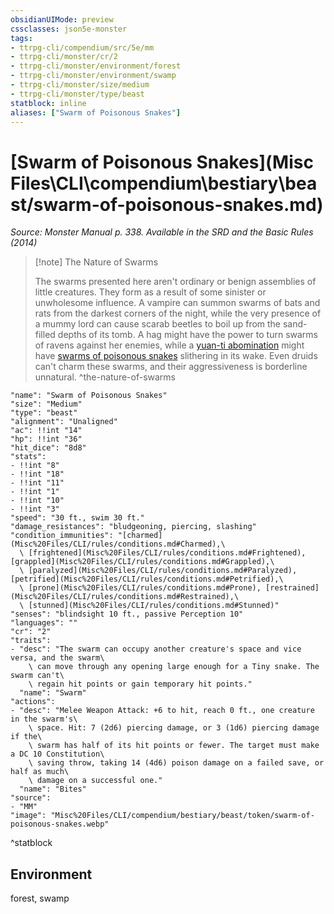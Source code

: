 ```yaml
---
obsidianUIMode: preview
cssclasses: json5e-monster
tags:
- ttrpg-cli/compendium/src/5e/mm
- ttrpg-cli/monster/cr/2
- ttrpg-cli/monster/environment/forest
- ttrpg-cli/monster/environment/swamp
- ttrpg-cli/monster/size/medium
- ttrpg-cli/monster/type/beast
statblock: inline
aliases: ["Swarm of Poisonous Snakes"]
---
```

# [Swarm of Poisonous Snakes](Misc Files\CLI\compendium\bestiary\beast/swarm-of-poisonous-snakes.md)
*Source: Monster Manual p. 338. Available in the <span title='Systems Reference Document (5.1)'>SRD</span> and the Basic Rules (2014)*  

> [!note] The Nature of Swarms
> 
> The swarms presented here aren't ordinary or benign assemblies of little creatures. They form as a result of some sinister or unwholesome influence. A vampire can summon swarms of bats and rats from the darkest corners of the night, while the very presence of a mummy lord can cause scarab beetles to boil up from the sand-filled depths of its tomb. A hag might have the power to turn swarms of ravens against her enemies, while a [yuan-ti abomination](Misc%20Files/CLI/compendium/bestiary/monstrosity/yuan-ti-abomination.md) might have [swarms of poisonous snakes](Misc%20Files/CLI/compendium/bestiary/beast/swarm-of-poisonous-snakes.md) slithering in its wake. Even druids can't charm these swarms, and their aggressiveness is borderline unnatural.
^the-nature-of-swarms

```statblock
"name": "Swarm of Poisonous Snakes"
"size": "Medium"
"type": "beast"
"alignment": "Unaligned"
"ac": !!int "14"
"hp": !!int "36"
"hit_dice": "8d8"
"stats":
- !!int "8"
- !!int "18"
- !!int "11"
- !!int "1"
- !!int "10"
- !!int "3"
"speed": "30 ft., swim 30 ft."
"damage_resistances": "bludgeoning, piercing, slashing"
"condition_immunities": "[charmed](Misc%20Files/CLI/rules/conditions.md#Charmed),\
  \ [frightened](Misc%20Files/CLI/rules/conditions.md#Frightened), [grappled](Misc%20Files/CLI/rules/conditions.md#Grappled),\
  \ [paralyzed](Misc%20Files/CLI/rules/conditions.md#Paralyzed), [petrified](Misc%20Files/CLI/rules/conditions.md#Petrified),\
  \ [prone](Misc%20Files/CLI/rules/conditions.md#Prone), [restrained](Misc%20Files/CLI/rules/conditions.md#Restrained),\
  \ [stunned](Misc%20Files/CLI/rules/conditions.md#Stunned)"
"senses": "blindsight 10 ft., passive Perception 10"
"languages": ""
"cr": "2"
"traits":
- "desc": "The swarm can occupy another creature's space and vice versa, and the swarm\
    \ can move through any opening large enough for a Tiny snake. The swarm can't\
    \ regain hit points or gain temporary hit points."
  "name": "Swarm"
"actions":
- "desc": "Melee Weapon Attack: +6 to hit, reach 0 ft., one creature in the swarm's\
    \ space. Hit: 7 (2d6) piercing damage, or 3 (1d6) piercing damage if the\
    \ swarm has half of its hit points or fewer. The target must make a DC 10 Constitution\
    \ saving throw, taking 14 (4d6) poison damage on a failed save, or half as much\
    \ damage on a successful one."
  "name": "Bites"
"source":
- "MM"
"image": "Misc%20Files/CLI/compendium/bestiary/beast/token/swarm-of-poisonous-snakes.webp"
```
^statblock

## Environment

forest, swamp